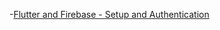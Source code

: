 -[Flutter and Firebase - Setup and Authentication](https://www.youtube.com/watch?v=9V0usupGyEc&t=464s)
